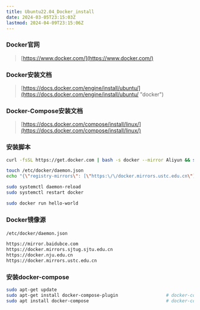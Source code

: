```yaml
---
title: Ubuntu22.04_Docker_install
date: 2024-03-05T23:15:03Z
lastmod: 2024-04-09T23:15:06Z
---
```


### Docker官网

> [https://www.docker.com/](https://www.docker.com/)

### Docker安装文档

> [https://docs.docker.com/engine/install/ubuntu/](https://docs.docker.com/engine/install/ubuntu/ "docker")

### Docker-Compose安装文档

> [https://docs.docker.com/compose/install/linux/](https://docs.docker.com/compose/install/linux/)

### 安装脚本

```bash
curl -fsSL https://get.docker.com | bash -s docker --mirror Aliyun && sudo systemctl enable docker && sudo systemctl start docker && docker version

touch /etc/docker/daemon.json
echo "{\"registry-mirrors\": [\"https:\/\/docker.mirrors.ustc.edu.cn\"]}" > /etc/docker/daemon.json

sudo systemctl daemon-reload
sudo systemctl restart docker

sudo docker run hello-world
```

### Docker镜像源

​`/etc/docker/daemon.json`​

```bash
https://mirror.baidubce.com
https://docker.mirrors.sjtug.sjtu.edu.cn
https://docker.nju.edu.cn
https://docker.mirrors.ustc.edu.cn
```

### 安装docker-compose

```bash
sudo apt-get update
sudo apt-get install docker-compose-plugin					# docker-compose以docker插件的方式安装
sudo apt install docker-compose								# docker-compose以apt软件包的方式安装
```
